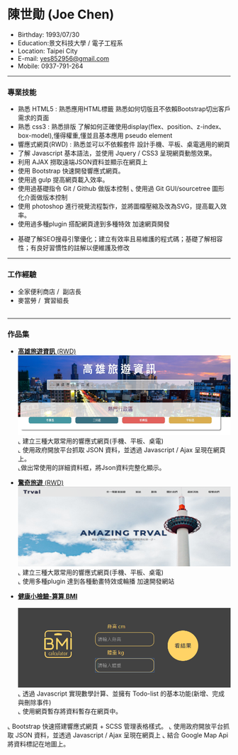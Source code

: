 # 陳世勛 (Joe Chen) 
- Birthday: 1993/07/30
- Education:景文科技大學 / 電子工程系
- Location: Taipei City
- E-mail: yes852956@gmail.com
- Mobile: 0937-791-264
<hr>

### 專業技能
- 熟悉 HTML5 : 熟悉應用HTML標籤 熟悉如何切版且不依賴Bootstrap切出客戶需求的頁面
- 熟悉 css3  : 熟悉排版 了解如何正確使用display(flex、position、z-index、box-model),懂得權重,懂並且基本應用 pseudo element
- 響應式網頁(RWD) : 熟悉並可以不依賴套件 設計手機、平板、桌電適用的網頁
- 了解 Javascript 基本語法，並使用 Jquery / CSS3 呈現網頁動態效果。
- 利用 AJAX 撈取遠端JSON資料並顯示在網頁上
- 使用 Bootstrap 快速開發響應式網頁。
- 使用過 gulp 提高網頁載入效率。
- 使用過基礎指令 Git / Github 做版本控制
⌞ 使用過 Git GUI/sourcetree 圖形化介面做版本控制
- 使用 photoshop 進行視覺流程製作，並將圖檔壓縮及改為SVG，提高載入效率。
- 使用過多種plugin 搭配網頁達到多種特效 加速網頁開發
* 基礎了解SEO搜尋引擎優化；建立有效率且易維護的程式碼；基礎了解相容性；有良好習慣性的註解以便維護及修改
<hr>

### 工作經驗 
-  全家便利商店 /  副店長 <span></span><BR>
-  麥當勞 /  實習組長 <span></span><BR>  

<hr>

### 作品集 
- <a href="https://joechen0730.github.io/trval/" target="blank"><B>高雄旅遊資訊</B> (RWD)</a> <BR>
  <img src="trval.png" width="500" height="180"><BR>
  ⌞ 建立三種大眾常用的響應式網頁(手機、平板、桌電)  <BR>
  ⌞ 使用政府開放平台抓取 JSON 資料，並透過 Javascript / Ajax 呈現在網頁上。<BR>
  ⌞做出常使用的詳細資料框，將Json資料完整化顯示。<BR>

- <a href="https://joechen0730.github.io/trvaltime/"><B>驚奇旅遊</B> (RWD)</a> <BR>
  <img src="amazingtrval.png" width="500" height="180"><BR>
  ⌞ 建立三種大眾常用的響應式網頁(手機、平板、桌電) <BR>
  ⌞ 使用多種plugin 達到各種動畫特效或輪播 加速開發網站<BR>
  
- <a href="https://joechen1.000webhostapp.com/bmi/" target="blank"><B>健康小檢驗-算算 BMI </B> </a> <BR>
     <img src="bmi-page.png" width="500" height="180"><BR>
  ⌞ 透過 Javascript 實現數學計算、並擁有 Todo-list 的基本功能(新增、完成與刪除事件) <BR>
  ⌞ 使用網頁暫存將資料暫存在網頁中。<BR>
  
⌞ Bootstrap 快速搭建響應式網頁 + SCSS 管理表格樣式。 
⌞ 使用政府開放平台抓取 JSON 資料，並透過 Javascript / Ajax 呈現在網頁上
⌞ 結合 Google Map Api 將資料標記在地圖上。



